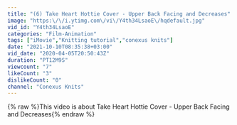 ```yaml
---
title: "(6) Take Heart Hottie Cover - Upper Back Facing and Decreases"
image: "https:\/\/i.ytimg.com\/vi\/Y4th34LsaoE\/hqdefault.jpg"
vid_id: "Y4th34LsaoE"
categories: "Film-Animation"
tags: ["iMovie","Knitting tutorial","conexus knits"]
date: "2021-10-10T08:35:38+03:00"
vid_date: "2020-04-05T20:50:43Z"
duration: "PT12M9S"
viewcount: "7"
likeCount: "3"
dislikeCount: "0"
channel: "Conexus Knits"
---
```

{% raw %}This video is about Take Heart Hottie Cover - Upper Back Facing and Decreases{% endraw %}
